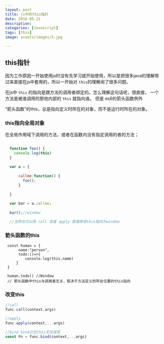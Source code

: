 ```yaml
---
layout: post
title: js中的this指针
date: 2016-05-21
description: 
categories: [Javascript]
tags: [this]
image: assets/images/5.jpg

---
```



## this指针

   因为工作原因一开始使用js时没有先学习就开始使用，所以是把很多java的理解带过来直接在js中套用的，所以一开始对 `this`的理解闹了很多问题。

   在js中 `this` 的指向是跟方法的调用者绑定的。怎么理解这句话呢，很直接， 一个方法是被谁调用的那他内部的 `this` 就指向谁。
  但是 es6的箭头函数例外

   “箭头函数”的this，总是指向定义时所在的对象，而不是运行时所在的对象。


### this指向全局对象

  在全局作用域下调用的方法，或者在函数内没有指定调用的者的方法；
  ```js
    
    function foo() {
      console.log(this)
    }
    
    var a = {
    
        callme:function() {
          foo();
        }
        
    }
    
    var bar = a.callme;
    
    bar();//window

    //当然也可以用 call 或者 apply 直接修改this指向为window
  ```
 ### 箭头函数的this

   ```
    const human = {
         name:"person",
         todo:()=>{
            console.log(this.name)
        }
    }
    
    human.todo() //Window
    // 箭头函数中this与调用者无关，取决于方法定义的所在位置的this指向
   ```

 ### 改变this

 ```javascript
//call
func.call(context,args)

//apply
func.apply(context,...args)

//bind bind之后this无法改变
const Fn = func.bind(context,...args)

 ```
